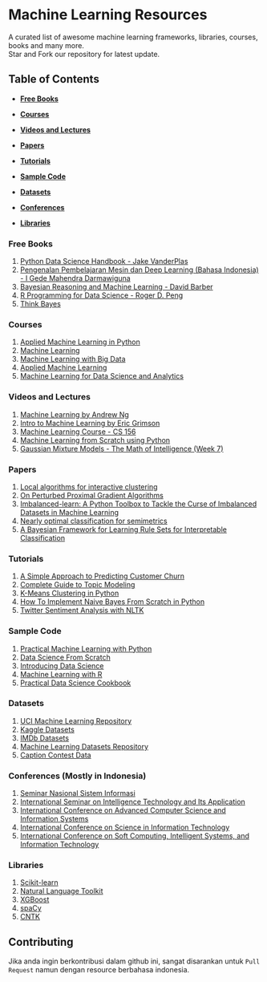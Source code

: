 # Machine Learning Resources
A curated list of awesome machine learning frameworks, libraries, courses, books and many more.  
Star and Fork our repository for latest update.

## Table of Contents
* **[Free Books](#free-books)**

* **[Courses](#courses)**

* **[Videos and Lectures](#videos-and-lecturers)**

* **[Papers](#papers)**

* **[Tutorials](#tutorials)**

* **[Sample Code](#sample-code)**

* **[Datasets](#datasets)**

* **[Conferences](#conferences)**

* **[Libraries](#libraries)**

### Free Books
1. [Python Data Science Handbook - Jake VanderPlas](https://jakevdp.github.io/PythonDataScienceHandbook/)
2. [Pengenalan Pembelajaran Mesin dan Deep Learning (Bahasa Indonesia) - I Gede Mahendra Darmawiguna](https://wiragotama.github.io/ebook_machine_learning.html)
3. [Bayesian Reasoning and Machine Learning - David Barber](http://web4.cs.ucl.ac.uk/staff/D.Barber/pmwiki/pmwiki.php?n=Brml.Online)
4. [R Programming for Data Science - Roger D. Peng](https://leanpub.com/rprogramming)
5. [Think Bayes](http://greenteapress.com/wp/think-bayes/)

### Courses
1. [Applied Machine Learning in Python](https://www.coursera.org/learn/python-machine-learning/home/welcome)
2. [Machine Learning](https://www.coursera.org/learn/machine-learning)
3. [Machine Learning with Big Data](https://www.coursera.org/learn/big-data-machine-learning)
4. [Applied Machine Learning](https://courses.edx.org/courses/course-v1:Microsoft+DAT203.3x+2T2017/course/)
5. [Machine Learning for Data Science and Analytics](https://www.edx.org/course/machine-learning-data-science-analytics-columbiax-ds102x-1)

### Videos and Lectures
1. [Machine Learning by Andrew Ng](https://www.youtube.com/watch?v=UzxYlbK2c7E&list=RDQMwjiIGVB03Eg)
2. [Intro to Machine Learning by Eric Grimson](https://www.youtube.com/watch?v=h0e2HAPTGF4)
3. [Machine Learning Course - CS 156](https://www.youtube.com/watch?v=mbyG85GZ0PI&list=PLD63A284B7615313A)
4. [Machine Learning from Scratch using Python](https://www.youtube.com/watch?v=tqlhXxy1-IU&list=PLkRkKTC6HZMxfLxUI36SM-3vuWJMoNpuz)
5. [Gaussian Mixture Models - The Math of Intelligence (Week 7)](https://www.youtube.com/watch?v=JNlEIEwe-Cg&t=945s)

### Papers
1. [Local algorithms for interactive clustering](www.jmlr.org/papers/volume18/15-085/15-085.pdf)
2. [On Perturbed Proximal Gradient Algorithms](http://www.jmlr.org/papers/volume18/15-038/15-038.pdf)
3. [Imbalanced-learn: A Python Toolbox to Tackle the Curse of Imbalanced Datasets in Machine Learning](http://www.jmlr.org/papers/volume18/16-365/16-365.pdf)
4. [Nearly optimal classification for semimetrics](http://www.jmlr.org/papers/volume18/16-217/16-217.pdf)
5. [A Bayesian Framework for Learning Rule Sets for Interpretable Classification](http://www.jmlr.org/papers/volume18/16-003/16-003.pdf)

### Tutorials
1. [A Simple Approach to Predicting Customer Churn](http://blog.keyrus.co.uk/a_simple_approach_to_predicting_customer_churn.html)
2. [Complete Guide to Topic Modeling](https://nlpforhackers.io/topic-modeling/)
3. [K-Means Clustering in Python](https://mubaris.com/2017/10/01/kmeans-clustering-in-python/)
4. [How To Implement Naive Bayes From Scratch in Python](https://machinelearningmastery.com/naive-bayes-classifier-scratch-python/)
5. [Twitter Sentiment Analysis with NLTK](https://pythonprogramming.net/twitter-sentiment-analysis-nltk-tutorial/)

### Sample Code
1. [Practical Machine Learning with Python](https://github.com/apress/practical-ml-w-python)
2. [Data Science From Scratch](https://github.com/joelgrus/data-science-from-scratch)
3. [Introducing Data Science](https://www.manning.com/books/introducing-data-science)
4. [Machine Learning with R](https://github.com/dataspelunking/MLwR)
5. [Practical Data Science Cookbook](https://github.com/PacktPublishing/Practical-Data-Science-Cookbook-Second-Edition)

### Datasets
1. [UCI Machine Learning Repository](https://archive.ics.uci.edu/ml/index.php)
2. [Kaggle Datasets](https://www.kaggle.com/datasets)
3. [IMDb Datasets](https://www.imdb.com/interfaces/)
4. [Machine Learning Datasets Repository](http://mldata.org/)
5. [Caption Contest Data](https://github.com/nextml/caption-contest-data)

### Conferences (Mostly in Indonesia)
1. [Seminar Nasional Sistem Informasi](http://sesindo.org/)
2. [International Seminar on Intelligence Technology and Its Application](http://isitia.its.ac.id/)
3. [International Conference on Advanced Computer Science and Information Systems](http://icacsis.cs.ui.ac.id/front/)
4. [International Conference on Science in Information Technology ](http://icsitech.org/)
5. [International Conference on Soft Computing, Intelligent Systems, and Information Technology](http://icsiit.petra.ac.id/)

### Libraries
1. [Scikit-learn](http://scikit-learn.org/)
2. [Natural Language Toolkit](http://nltk.org/)
3. [XGBoost](https://github.com/dmlc/xgboost)
4. [spaCy](https://github.com/explosion/spaCy)
5. [CNTK](https://github.com/Microsoft/CNTK)

## Contributing
Jika anda ingin berkontribusi dalam github ini, sangat disarankan untuk `Pull Request` namun dengan resource berbahasa indonesia.